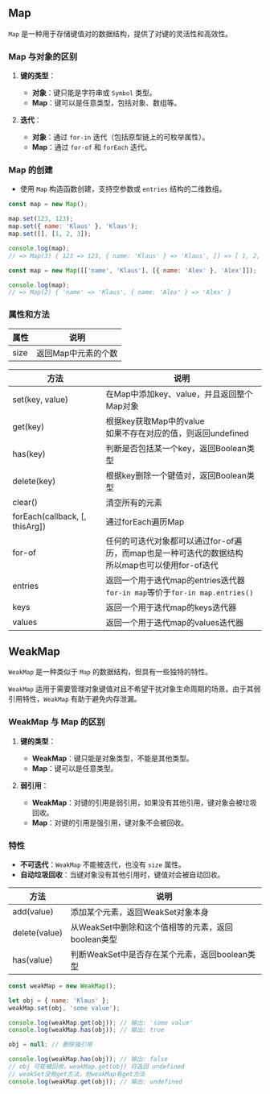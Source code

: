 ## Map

`Map` 是一种用于存储键值对的数据结构，提供了对键的灵活性和高效性。



### Map 与对象的区别

1. **键的类型**：
   - **对象**：键只能是字符串或 `Symbol` 类型。
   - **Map**：键可以是任意类型，包括对象、数组等。

2. **迭代**：
   - **对象**：通过 `for-in` 迭代（包括原型链上的可枚举属性）。
   - **Map**：通过 `for-of` 和 `forEach` 迭代。



### Map 的创建

- 使用 `Map` 构造函数创建，支持空参数或 `entries` 结构的二维数组。

```javascript
const map = new Map();

map.set(123, 123);
map.set({ name: 'Klaus' }, 'Klaus');
map.set([], [1, 2, 3]);

console.log(map);
// => Map(3) { 123 => 123, { name: 'Klaus' } => 'Klaus', [] => [ 1, 2, 3 ] }
```

```javascript
const map = new Map([['name', 'Klaus'], [{ name: 'Alex' }, 'Alex']]);

console.log(map);
// => Map(2) { 'name' => 'Klaus', { name: 'Alex' } => 'Alex' }
```



### 属性和方法

| 属性 | 说明                |
| ---- | ------------------- |
| size | 返回Map中元素的个数 |



| 方法                           | 说明                                                         |
| ------------------------------ | ------------------------------------------------------------ |
| set(key, value)                | 在Map中添加key、value，并且返回整个Map对象                   |
| get(key)                       | 根据key获取Map中的value<br />如果不存在对应的值，则返回undefined |
| has(key)                       | 判断是否包括某一个key，返回Boolean类型                       |
| delete(key)                    | 根据key删除一个键值对，返回Boolean类型                       |
| clear()                        | 清空所有的元素                                               |
| forEach(callback, [, thisArg]) | 通过forEach遍历Map                                           |
| for-of                         | 任何的可迭代对象都可以通过for-of遍历，而map也是一种可迭代的数据结构<br />所以map也可以使用for-of迭代 |
| entries                        | 返回一个用于迭代map的entries迭代器<br />`for-in map`等价于`for-in map.entries()` |
| keys                           | 返回一个用于迭代map的keys迭代器                              |
| values                         | 返回一个用于迭代map的values迭代器                            |



## WeakMap

`WeakMap` 是一种类似于 `Map` 的数据结构，但具有一些独特的特性。

`WeakMap` 适用于需要管理对象键值对且不希望干扰对象生命周期的场景。由于其弱引用特性，`WeakMap` 有助于避免内存泄漏。



### WeakMap 与 Map 的区别

1. **键的类型**：
   - **WeakMap**：键只能是对象类型，不能是其他类型。
   - **Map**：键可以是任意类型。

2. **弱引用**：
   - **WeakMap**：对键的引用是弱引用，如果没有其他引用，键对象会被垃圾回收。
   - **Map**：对键的引用是强引用，键对象不会被回收。



### 特性

- **不可迭代**：`WeakMap` 不能被迭代，也没有 `size` 属性。
- **自动垃圾回收**：当键对象没有其他引用时，键值对会被自动回收。



| 方法          | 说明                                               |
| ------------- | -------------------------------------------------- |
| add(value)    | 添加某个元素，返回WeakSet对象本身                  |
| delete(value) | 从WeakSet中删除和这个值相等的元素，返回boolean类型 |
| has(value)    | 判断WeakSet中是否存在某个元素，返回boolean类型     |

```js
const weakMap = new WeakMap();

let obj = { name: 'Klaus' };
weakMap.set(obj, 'some value');

console.log(weakMap.get(obj)); // 输出: 'some value'
console.log(weakMap.has(obj)); // 输出: true

obj = null; // 删除强引用

console.log(weakMap.has(obj)); // 输出: false
// obj 可能被回收，weakMap.get(obj) 将返回 undefined
// weakSet没有get方法，但weakMap有get方法
console.log(weakMap.get(obj)); // 输出: undefined
```


